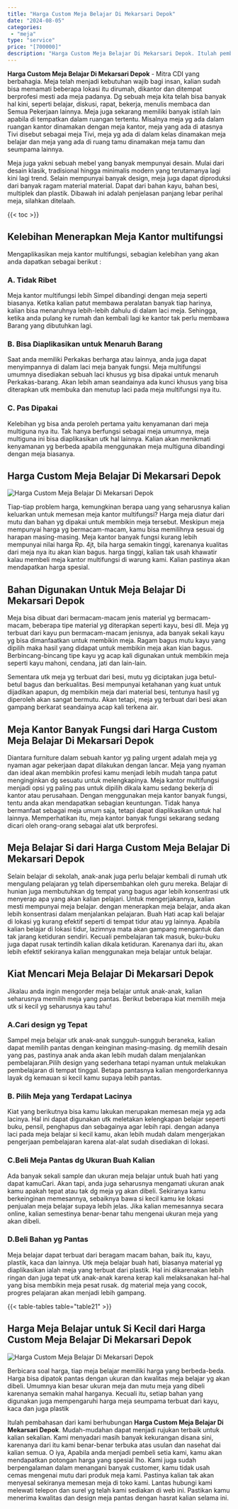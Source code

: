 ```yaml
---
title: "Harga Custom Meja Belajar Di Mekarsari Depok"
date: "2024-08-05"
categories:
 - "meja"
type: "service"
price: "[700000]"
description: "Harga Custom Meja Belajar Di Mekarsari Depok. Itulah pembahasan dari kami berhubungan **Harga Custom Meja Belajar Di Mekarsari Depok**. Mudah-mudahan dapat m..."
---
```


**Harga Custom Meja Belajar Di Mekarsari Depok** - Mitra CDI yang berbahagia. Meja telah menjadi kebutuhan wajib bagi insan, kalian sudah bisa memamati beberapa lokasi itu dirumah, dikantor dan ditempat berprofesi mesti ada meja padanya. Dg sebuah meja kita telah bisa banyak hal kini, seperti belajar, diskusi, rapat, bekerja, menulis membaca dan Semua Pekerjaan lainnya. Meja juga sekarang memiliki banyak istilah lain apabila di tempatkan dalam ruangan tertentu. Misalnya meja yg ada dalam ruangan kantor dinamakan dengan meja kantor, meja yang ada di atasnya Tivi disebut sebagai meja Tivi, meja yg ada di dalam kelas dinamakan meja belajar dan meja yang ada di ruang tamu dinamakan meja tamu dan seumpama lainnya.

Meja juga yakni sebuah mebel yang banyak mempunyai desain. Mulai dari desain klasik, tradisional hingga minimalis modern yang terutamanya lagi kini lagi trend. Selain mempunyai banyak design, meja juga dapat diproduksi dari banyak ragam material material. Dapat dari bahan kayu, bahan besi, multiplek dan plastik. Dibawah ini adalah penjelasan panjang lebar perihal meja, silahkan ditelaah.

{{< toc >}}

## Kelebihan Menerapkan Meja Kantor multifungsi

Mengaplikasikan meja kantor multifungsi, sebagian kelebihan yang akan anda dapatkan sebagai berikut :

### A. Tidak Ribet

Meja kantor multifungsi lebih Simpel dibandingi dengan meja seperti biasanya. Ketika kalian patut membawa peralatan banyak tiap harinya, kalian bisa menaruhnya lebih-lebih dahulu di dalam laci meja. Sehingga, ketika anda pulang ke rumah dan kembali lagi ke kantor tak perlu membawa Barang yang dibutuhkan lagi.

### B. Bisa Diaplikasikan untuk Menaruh Barang

Saat anda memiliki Perkakas berharga atau lainnya, anda juga dapat menyimpannya di dalam laci meja banyak fungsi. Meja multifungsi umumnya disediakan sebuah laci khusus yg bisa dipakai untuk menaruh Perkakas-barang. Akan lebih aman seandainya ada kunci khusus yang bisa diterapkan utk membuka dan menutup laci pada meja multifungsi nya itu.

### C. Pas Dipakai

Kelebihan yg bisa anda peroleh pertama yaitu kenyamanan dari meja multiguna nya itu. Tak hanya berfungsi sebagai meja umumnya, meja multiguna ini bisa diaplikasikan utk hal lainnya. Kalian akan menikmati kenyamanan yg berbeda apabila menggunakan meja multiguna dibandingi dengan meja biasanya.

## Harga Custom Meja Belajar Di Mekarsari Depok

![Harga Custom Meja Belajar Di Mekarsari Depok](/images/meja/meja-dewasa-015.jpg)

Tiap-tiap problem harga, kemungkinan berapa uang yang seharusnya kalian keluarkan untuk memesan meja kantor multifungsi? Harga meja diatur dari mutu dan bahan yg dipakai untuk membikin meja tersebut. Meskipun meja mempunyai harga yg bermacam-macam, kamu bisa memilihnya sesuai dg harapan masing-masing. Meja kantor banyak fungsi kurang lebih mempunyai nilai harga Rp. 4jt, bila harga semakin tinggi, karenanya kualitas dari meja nya itu akan kian bagus. harga tinggi, kalian tak usah khawatir kalau membeli meja kantor multifungsi di warung kami. Kalian pastinya akan mendapatkan harga spesial.

## Bahan Digunakan Untuk Meja Belajar Di Mekarsari Depok

Meja bisa dibuat dari bermacam-macam jenis material yg bermacam-macam, beberapa tipe material yg diterapkan seperti kayu, besi dll. Meja yg terbuat dari kayu pun bermacam-macam jenisnya, ada banyak sekali kayu yg bisa dimanfaatkan untuk membikin meja. Ragam bagus mutu kayu yang dipilih maka hasil yang didapat untuk membikin meja akan kian bagus. Berbincang-bincang tipe kayu yg acap kali digunakan untuk membikin meja seperti kayu mahoni, cendana, jati dan lain-lain.

Sementara utk meja yg terbuat dari besi, mutu yg diciptakan juga betul-betul bagus dan berkualitas. Besi mempunyai ketahanan yang kuat untuk dijadikan apapun, dg membikin meja dari material besi, tentunya hasil yg diperoleh akan sangat bermutu. Akan tetapi, meja yg terbuat dari besi akan gampang berkarat seandainya acap kali terkena air.

## Meja Kantor Banyak Fungsi dari Harga Custom Meja Belajar Di Mekarsari Depok

Diantara furniture dalam sebuah kantor yg paling urgent adalah meja yg nyaman agar pekerjaan dapat dilakukan dengan lancar. Meja yang nyaman dan ideal akan membikin profesi kamu menjadi lebih mudah tanpa patut menginginkan dg sesuatu untuk melengkapinya. Meja kantor multifungsi menjadi opsi yg paling pas untuk dipilih dikala kamu sedang bekerja di kantor atau perusahaan. Dengan menggunakan meja kantor banyak fungsi, tentu anda akan mendapatkan sebagian keuntungan. Tidak hanya bermanfaat sebagai meja umum saja, tetapi dapat diaplikasikan untuk hal lainnya. Memperhatikan itu, meja kantor banyak fungsi sekarang sedang dicari oleh orang-orang sebagai alat utk berprofesi.

## Meja Belajar Si dari Harga Custom Meja Belajar Di Mekarsari Depok

Selain belajar di sekolah, anak-anak juga perlu belajar kembali di rumah utk mengulang pelajaran yg telah dipersembahkan oleh guru mereka. Belajar di hunian juga membutuhkan dg tempat yang bagus agar lebih konsentrasi utk menyerap apa yang akan kalian pelajari. Untuk mengerjakannya, kalian mesti mempunyai meja belajar. dengan menerapkan meja belajar, anda akan lebih konsentrasi dalam menjalankan pelajaran. Buah Hati acap kali belajar di lokasi yg kurang efektif seperti di tempat tidur atau yg lainnya. Apabila kalian belajar di lokasi tidur, lazimnya mata akan gampang mengantuk dan tak jarang ketiduran sendiri. Kecuali pembelajaran tak masuk, buku-buku juga dapat rusak tertindih kalian dikala ketiduran. Karenanya dari itu, akan lebih efektif sekiranya kalian menggunakan meja belajar untuk belajar.

## Kiat Mencari Meja Belajar Di Mekarsari Depok

Jikalau anda ingin mengorder meja belajar untuk anak-anak, kalian seharusnya memilih meja yang pantas. Berikut beberapa kiat memilih meja utk si kecil yg seharusnya kau tahu!

### A.Cari design yg Tepat

Sampel meja belajar utk anak-anak sungguh-sungguh beraneka, kalian dapat memilih pantas dengan keinginan masing-masing. dg memilih desain yang pas, pastinya anak anda akan lebih mudah dalam menjalankan pembelajaran.Pilih design yang sederhana tetapi nyaman untuk melakukan pembelajaran di tempat tinggal. Betapa pantasnya kalian mengorderkannya layak dg kemauan si kecil kamu supaya lebih pantas.

### B. Pilih Meja yang Terdapat Lacinya

Kiat yang berikutnya bisa kamu lakukan merupakan memesan meja yg ada lacinya. Hal ini dapat digunakan utk meletakan kelengkapan belajar seperti buku, pensil, penghapus dan sebagainya agar lebih rapi. dengan adanya laci pada meja belajar si kecil kamu, akan lebih mudah dalam mengerjakan pengerjaan pembelajaran karena alat-alat sudah disediakan di lokasi.

### C.Beli Meja Pantas dg Ukuran Buah Kalian

Ada banyak sekali sample dan ukuran meja belajar untuk buah hati yang dapat kamuCari. Akan tapi, anda juga seharusnya mengamati ukuran anak kamu apakah tepat atau tak dg meja yg akan dibeli. Sekiranya kamu berkeinginan memesannya, sebaiknya bawa si kecil kamu ke lokasi penjualan meja belajar supaya lebih jelas. Jika kalian memesannya secara online, kalian semestinya benar-benar tahu mengenai ukuran meja yang akan dibeli.

### D.Beli Bahan yg Pantas

Meja belajar dapat terbuat dari beragam macam bahan, baik itu, kayu, plastik, kaca dan lainnya. Utk meja belajar buah hati, biasanya material yg diaplikasikan ialah meja yang terbuat dari plastik. Hal ini dikarenakan lebih ringan dan juga tepat utk anak-anak karena kerap kali melaksanakan hal-hal yang bisa membikin meja pesat rusak. dg material meja yang cocok, progres pelajaran akan menjadi lebih gampang.

{{< table-tables table="table21" >}}

## Harga Meja Belajar untuk Si Kecil dari Harga Custom Meja Belajar Di Mekarsari Depok

![Harga Custom Meja Belajar Di Mekarsari Depok](/images/meja/meja-anak-011.jpg)

Berbicara soal harga, tiap meja belajar memiliki harga yang berbeda-beda. Harga bisa dipatok pantas dengan ukuran dan kwalitas meja belajar yg akan dibeli. Umumnya kian besar ukuran meja dan mutu meja yang dibeli karenanya semakin mahal harganya. Kecuali itu, setiap bahan yang digunakan juga mempengaruhi harga meja seumpama terbuat dari kayu, kaca dan juga plastik

Itulah pembahasan dari kami berhubungan **Harga Custom Meja Belajar Di Mekarsari Depok**. Mudah-mudahan dapat menjadi rujukan terbaik untuk kalian sekalian. Kami menyadari masih banyak kekurangan disana sini, karenanya dari itu kami benar-benar terbuka atas usulan dan nasehat dai kalian semua. O iya, Apabila anda menjadi pembeli setia kami, kamu akan mendapatkan potongan harga yang spesial lho. Kami juga sudah berpengalaman dalam menangani banyak customer, kamu tidak usah cemas mengenai mutu dari produk meja kami. Pastinya kalian tak akan menyesal sekiranya memesan meja di toko kami. Lantas hubungi kami melewati telepon dan surel yg telah kami sediakan di web ini. Pastikan kamu menerima kwalitas dan design meja pantas dengan hasrat kalian selama ini.
